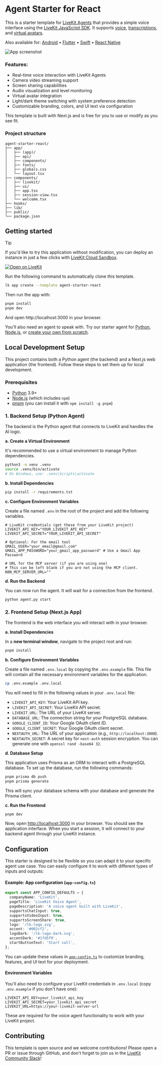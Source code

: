 # Agent Starter for React

This is a starter template for [LiveKit Agents](https://docs.livekit.io/agents) that provides a simple voice interface using the [LiveKit JavaScript SDK](https://github.com/livekit/client-sdk-js). It supports [voice](https://docs.livekit.io/agents/start/voice-ai), [transcriptions](https://docs.livekit.io/agents/build/text/), and [virtual avatars](https://docs.livekit.io/agents/integrations/avatar).

Also available for:
[Android](https://github.com/livekit-examples/agent-starter-android) • [Flutter](https://github.com/livekit-examples/agent-starter-flutter) • [Swift](https://github.com/livekit-examples/agent-starter-swift) • [React Native](https://github.com/livekit-examples/agent-starter-react-native)

<picture>
  <source srcset="./.github/assets/readme-hero-dark.webp" media="(prefers-color-scheme: dark)">
  <source srcset="./.github/assets/readme-hero-light.webp" media="(prefers-color-scheme: light)">
  <img src="./.github/assets/readme-hero-light.webp" alt="App screenshot">
</picture>

### Features:

- Real-time voice interaction with LiveKit Agents
- Camera video streaming support
- Screen sharing capabilities
- Audio visualization and level monitoring
- Virtual avatar integration
- Light/dark theme switching with system preference detection
- Customizable branding, colors, and UI text via configuration

This template is built with Next.js and is free for you to use or modify as you see fit.

### Project structure

```
agent-starter-react/
├── app/
│   ├── (app)/
│   ├── api/
│   ├── components/
│   ├── fonts/
│   ├── globals.css
│   └── layout.tsx
├── components/
│   ├── livekit/
│   ├── ui/
│   ├── app.tsx
│   ├── session-view.tsx
│   └── welcome.tsx
├── hooks/
├── lib/
├── public/
└── package.json
```

## Getting started

> [!TIP]
> If you'd like to try this application without modification, you can deploy an instance in just a few clicks with [LiveKit Cloud Sandbox](https://cloud.livekit.io/projects/p_/sandbox/templates/agent-starter-react).

[![Open on LiveKit](https://img.shields.io/badge/Open%20on%20LiveKit%20Cloud-002CF2?style=for-the-badge&logo=external-link)](https://cloud.livekit.io/projects/p_/sandbox/templates/agent-starter-react)

Run the following command to automatically clone this template.

```bash
lk app create --template agent-starter-react
```

Then run the app with:

```bash
pnpm install
pnpm dev
```

And open http://localhost:3000 in your browser.

You'll also need an agent to speak with. Try our starter agent for [Python](https://github.com/livekit-examples/agent-starter-python), [Node.js](https://github.com/livekit-examples/agent-starter-node), or [create your own from scratch](https://docs.livekit.io/agents/start/voice-ai/).

## Local Development Setup

This project contains both a Python agent (the backend) and a Next.js web application (the frontend). Follow these steps to set them up for local development.

### Prerequisites

- [Python](https://www.python.org/) 3.9+
- [Node.js](https://nodejs.org/en) (which includes `npm`)
- [pnpm](https://pnpm.io/installation) (you can install it with `npm install -g pnpm`)

### 1. Backend Setup (Python Agent)

The backend is the Python agent that connects to LiveKit and handles the AI logic.

**a. Create a Virtual Environment**

It's recommended to use a virtual environment to manage Python dependencies.

```bash
python3 -m venv .venv
source .venv/bin/activate
# On Windows, use: .venv\Scripts\activate
```

**b. Install Dependencies**

```bash
pip install -r requirements.txt
```

**c. Configure Environment Variables**

Create a file named `.env` in the root of the project and add the following variables.

```env
# LiveKit credentials (get these from your LiveKit project)
LIVEKIT_API_KEY="YOUR_LIVEKIT_API_KEY"
LIVEKIT_API_SECRET="YOUR_LIVEKIT_API_SECRET"

# Optional: For the email tool
GMAIL_USER="your_email@gmail.com"
GMAIL_APP_PASSWORD="your_gmail_app_password" # Use a Gmail App Password

# URL for the MCP server (if you are using one)
# This can be left blank if you are not using the MCP client.
N8N_MCP_SERVER_URL=""
```

**d. Run the Backend**

You can now run the agent. It will wait for a connection from the frontend.

```bash
python agent.py start
```

### 2. Frontend Setup (Next.js App)

The frontend is the web interface you will interact with in your browser.

**a. Install Dependencies**

In a **new terminal window**, navigate to the project root and run:

```bash
pnpm install
```

**b. Configure Environment Variables**

Create a file named `.env.local` by copying the `.env.example` file. This file will contain all the necessary environment variables for the application.

```bash
cp .env.example .env.local
```

You will need to fill in the following values in your `.env.local` file:

- `LIVEKIT_API_KEY`: Your LiveKit API key.
- `LIVEKIT_API_SECRET`: Your LiveKit API secret.
- `LIVEKIT_URL`: The URL of your LiveKit server.
- `DATABASE_URL`: The connection string for your PostgreSQL database.
- `GOOGLE_CLIENT_ID`: Your Google OAuth client ID.
- `GOOGLE_CLIENT_SECRET`: Your Google OAuth client secret.
- `NEXTAUTH_URL`: The URL of your application (e.g., `http://localhost:3000`).
- `NEXTAUTH_SECRET`: A secret key for `next-auth` session encryption. You can generate one with `openssl rand -base64 32`.

**d. Database Setup**

This application uses Prisma as an ORM to interact with a PostgreSQL database. To set up the database, run the following commands:

```bash
pnpm prisma db push
pnpm prisma generate
```

This will sync your database schema with your database and generate the Prisma client.

**c. Run the Frontend**

```bash
pnpm dev
```

Now, open [http://localhost:3000](http://localhost:3000) in your browser. You should see the application interface. When you start a session, it will connect to your backend agent through your LiveKit instance.

## Configuration

This starter is designed to be flexible so you can adapt it to your specific agent use case. You can easily configure it to work with different types of inputs and outputs:

#### Example: App configuration (`app-config.ts`)

```ts
export const APP_CONFIG_DEFAULTS = {
  companyName: 'LiveKit',
  pageTitle: 'LiveKit Voice Agent',
  pageDescription: 'A voice agent built with LiveKit',
  supportsChatInput: true,
  supportsVideoInput: true,
  supportsScreenShare: true,
  logo: '/lk-logo.svg',
  accent: '#002cf2',
  logoDark: '/lk-logo-dark.svg',
  accentDark: '#1fd5f9',
  startButtonText: 'Start call',
};
```

You can update these values in [`app-config.ts`](./app-config.ts) to customize branding, features, and UI text for your deployment.

#### Environment Variables

You'll also need to configure your LiveKit credentials in `.env.local` (copy `.env.example` if you don't have one):

```env
LIVEKIT_API_KEY=your_livekit_api_key
LIVEKIT_API_SECRET=your_livekit_api_secret
LIVEKIT_URL=https://your-livekit-server-url
```

These are required for the voice agent functionality to work with your LiveKit project.

## Contributing

This template is open source and we welcome contributions! Please open a PR or issue through GitHub, and don't forget to join us in the [LiveKit Community Slack](https://livekit.io/join-slack)!
